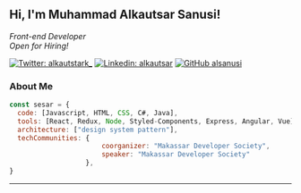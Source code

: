 <h2> Hi, I'm Muhammad Alkautsar Sanusi! </h2>
<p><em>Front-end Developer</br>Open for Hiring!</a>
</em></p>

[![Twitter: alkautstark_](https://img.shields.io/twitter/follow/alkautstark_?style=social)](https://twitter.com/alkautstark_)
[![Linkedin: alkautsar](https://img.shields.io/badge/-alkautsar-blue?style=flat-square&logo=Linkedin&logoColor=white&link=https://www.linkedin.com/in/muhammad-alkautsar-sanusi-6013ba123/)](https://www.linkedin.com/in/muhammad-alkautsar-sanusi-6013ba123/)
[![GitHub alsanusi](https://img.shields.io/github/followers/alkautsar?label=follow&style=social)](https://github.com/alsanusi)


### About Me

```javascript
const sesar = {
  code: [Javascript, HTML, CSS, C#, Java],
  tools: [React, Redux, Node, Styled-Components, Express, Angular, Vue],
  architecture: ["design system pattern"],
  techCommunities: {
                       coorganizer: "Makassar Developer Society",
                       speaker: "Makassar Developer Society"
                   },
}
```

---

<!--
**alsanusi/alsanusi** is a ✨ _special_ ✨ repository because its `README.md` (this file) appears on your GitHub profile.

Here are some ideas to get you started:

- 🔭 I’m currently working on ...
- 🌱 I’m currently learning ...
- 👯 I’m looking to collaborate on ...
- 🤔 I’m looking for help with ...
- 💬 Ask me about ...
- 📫 How to reach me: ...
- 😄 Pronouns: ...
- ⚡ Fun fact: ...
-->
